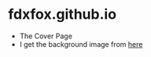 # fdxfox.github.io
- The Cover Page
- I get the background image from <a href="http://favim.com/image/142049/" target="_blank">here</a>
